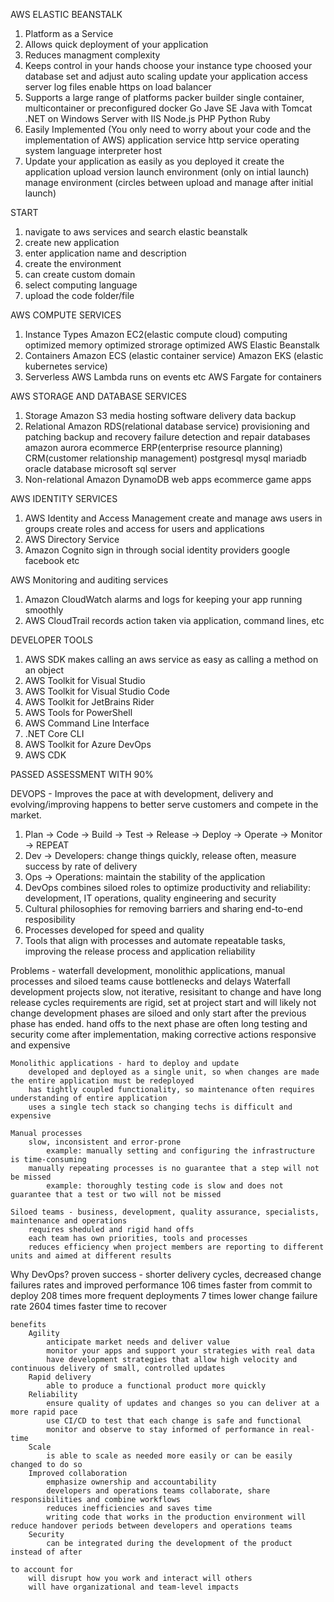 AWS ELASTIC BEANSTALK

1. Platform as a Service
2. Allows quick deployment of your application
3. Reduces managment complexity
4. Keeps control in your hands
    choose your instance type
    choosed your database
    set and adjust auto scaling
    update your application
    access server log files
    enable https on load balancer
5. Supports a large range of platforms
    packer builder
    single container, multicontainer or preconfigured docker
    Go
    Jave SE
    Java with Tomcat
    .NET on Windows Server with IIS
    Node.js
    PHP
    Python
    Ruby
6. Easily Implemented (You only need to worry about your code and the implementation of AWS)
    application service
    http service
    operating system
    language interpreter
    host
7. Update your application as easily as you deployed it
    create the application
    upload version
    launch environment (only on intial launch)
    manage environment (circles between upload and manage after initial launch)


START

1. navigate to aws services and search elastic beanstalk
2. create new application
3. enter application name and description
4. create the environment
5. can create custom domain
6. select computing language
7. upload the code folder/file



AWS COMPUTE SERVICES

1. Instance Types
    Amazon EC2(elastic compute cloud)
        computing optimized
        memory optimized
        strorage optimized
    AWS Elastic Beanstalk
2. Containers
    Amazon ECS (elastic container service)
    Amazon EKS (elastic kubernetes service)
3. Serverless
    AWS Lambda
        runs on events etc
    AWS Fargate
        for containers


AWS STORAGE AND DATABASE SERVICES

1. Storage
    Amazon S3
        media hosting
        software delivery
        data backup
2. Relational
    Amazon RDS(relational database service)
        provisioning and patching
        backup and recovery
        failure detection and repair
        databases
            amazon aurora
                ecommerce
                ERP(enterprise resource planning)
                CRM(customer relationship management)
            postgresql
            mysql
            mariadb
            oracle database
            microsoft sql server
3. Non-relational
    Amazon DynamoDB
        web apps
        ecommerce
        game apps


AWS IDENTITY SERVICES

1. AWS Identity and Access Management
    create and manage aws users in groups
    create roles and access for users and applications
2. AWS Directory Service
3. Amazon Cognito
    sign in through social identity providers
        google
        facebook
        etc


AWS Monitoring and auditing services

1. Amazon CloudWatch
    alarms and logs for keeping your app running smoothly
2. AWS CloudTrail
    records action taken via application, command lines, etc


DEVELOPER TOOLS

1. AWS SDK
    makes calling an aws service as easy as calling a method on an object
2. AWS Toolkit for Visual Studio
3. AWS Toolkit for Visual Studio Code
4. AWS Toolkit for JetBrains Rider
5. AWS Tools for PowerShell
6. AWS Command Line Interface
7. .NET Core CLI
8. AWS Toolkit for Azure DevOps
9. AWS CDK


PASSED ASSESSMENT WITH 90%






DEVOPS - Improves the pace at with development, delivery and evolving/improving happens to better serve customers and compete in the market.

1. Plan -> Code -> Build -> Test -> Release -> Deploy -> Operate -> Monitor -> REPEAT
2. Dev -> Developers: change things quickly, release often, measure success by rate of delivery
3. Ops -> Operations: maintain the stability of the application
4. DevOps combines siloed roles to optimize productivity and reliability: development, IT operations, quality engineering and security
5. Cultural philosophies for removing barriers and sharing end-to-end resposibility
6. Processes developed for speed and quality
7. Tools that align with processes and automate repeatable tasks, improving the release process and application reliability

Problems - waterfall development, monolithic applications, manual processes and siloed teams cause bottlenecks and delays
    Waterfall development projects
        slow, not iterative, resisitant to change and have long release cycles
        requirements are rigid, set at project start and will likely not change
        development phases are siloed and only start after the previous phase has ended. hand offs to the next phase are often long
        testing and security come after implementation, making corrective actions responsive and expensive

    Monolithic applications - hard to deploy and update
        developed and deployed as a single unit, so when changes are made the entire application must be redeployed
        has tightly coupled functionality, so maintenance often requires understanding of entire application
        uses a single tech stack so changing techs is difficult and expensive

    Manual processes
        slow, inconsistent and error-prone
            example: manually setting and configuring the infrastructure is time-consuming
        manually repeating processes is no guarantee that a step will not be missed
            example: thoroughly testing code is slow and does not guarantee that a test or two will not be missed

    Siloed teams - business, development, quality assurance, specialists, maintenance and operations
        requires sheduled and rigid hand offs
        each team has own priorities, tools and processes
        reduces efficiency when project members are reporting to different units and aimed at different results

Why DevOps?
    proven success - shorter delivery cycles, decreased change failures rates and improved performance
        106 times faster from commit to deploy
        208 times more frequent deployments
        7 times lower change failure rate
        2604 times faster time to recover

    benefits
        Agility
            anticipate market needs and deliver value
            monitor your apps and support your strategies with real data
            have development strategies that allow high velocity and continuous delivery of small, controlled updates
        Rapid delivery
            able to produce a functional product more quickly
        Reliability
            ensure quality of updates and changes so you can deliver at a more rapid pace
            use CI/CD to test that each change is safe and functional
            monitor and observe to stay informed of performance in real-time
        Scale
            is able to scale as needed more easily or can be easily changed to do so
        Improved collaboration
            emphasize ownership and accountability
            developers and operations teams collaborate, share responsibilities and combine workflows
            reduces inefficiencies and saves time
            writing code that works in the production environment will reduce handover periods between developers and operations teams
        Security
            can be integrated during the development of the product instead of after

    to account for
        will disrupt how you work and interact will others
        will have organizational and team-level impacts
